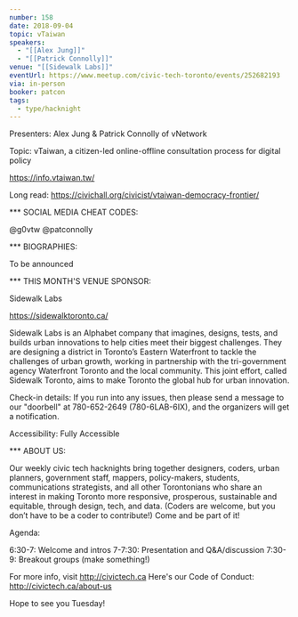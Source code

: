 ```yaml
---
number: 158
date: 2018-09-04
topic: vTaiwan
speakers:
  - "[[Alex Jung]]"
  - "[[Patrick Connolly]]"
venue: "[[Sidewalk Labs]]"
eventUrl: https://www.meetup.com/civic-tech-toronto/events/252682193
via: in-person
booker: patcon
tags:
  - type/hacknight
---
```


Presenters: Alex Jung & Patrick Connolly of vNetwork

Topic: vTaiwan, a citizen-led online-offline consultation process for digital policy

https://info.vtaiwan.tw/

Long read: https://civichall.org/civicist/vtaiwan-democracy-frontier/

*** SOCIAL MEDIA CHEAT CODES:

@g0vtw @patconnolly

*** BIOGRAPHIES:

To be announced

*** THIS MONTH'S VENUE SPONSOR:

Sidewalk Labs

https://sidewalktoronto.ca/

Sidewalk Labs is an Alphabet company that imagines, designs, tests, and builds urban innovations to help cities meet their biggest challenges. They are designing a district in Toronto’s Eastern Waterfront to tackle the challenges of urban growth, working in partnership with the tri-government agency Waterfront Toronto and the local community. This joint effort, called Sidewalk Toronto, aims to make Toronto the global hub for urban innovation.

Check-in details: If you run into any issues, then please send a message to our "doorbell" at 780-652-2649 (780-6LAB-6IX), and the organizers will get a notification.

Accessibility: Fully Accessible

*** ABOUT US:

Our weekly civic tech hacknights bring together designers, coders, urban planners, government staff, mappers, policy-makers, students, communications strategists, and all other Torontonians who share an interest in making Toronto more responsive, prosperous, sustainable and equitable, through design, tech, and data. (Coders are welcome, but you don’t have to be a coder to contribute!) Come and be part of it!

Agenda:

6:30-7: Welcome and intros
7-7:30: Presentation and Q&A/discussion
7:30-9: Breakout groups (make something!)

For more info, visit http://civictech.ca
Here's our Code of Conduct: http://civictech.ca/about-us

Hope to see you Tuesday!